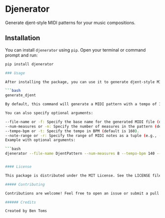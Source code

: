# Djenerator

Generate djent-style MIDI patterns for your music compositions.

## Installation

You can install `djenerator` using `pip`. Open your terminal or command prompt and run:

```bash
pip install djenerator

### Usage

After installing the package, you can use it to generate djent-style MIDI patterns.

```bash
generate_djent

By default, this command will generate a MIDI pattern with a tempo of 160 BPM and save it as DjentPattern.mid in your current directory.

You can also specify optional arguments:

--file-name or -f: Specify the base name for the generated MIDI file (default is 'DjentPattern').
--num-measures or -n: Specify the number of measures in the pattern (default is 4).
--tempo-bpm or -t: Specify the tempo in BPM (default is 160).
--note-range or -r: Specify the range of MIDI notes as a tuple (e.g., --note-range 40 52 for notes from 40 to 52).
Example with optional arguments:

```bash
djenerator --file-name DjentPattern --num-measures 8 --tempo-bpm 140 --note-range 36 48


#### License

This package is distributed under the MIT License. See the LICENSE file for details.

##### Contributing

Contributions are welcome! Feel free to open an issue or submit a pull request on the GitHub repository.

###### Credits

Created by Ben Toms
